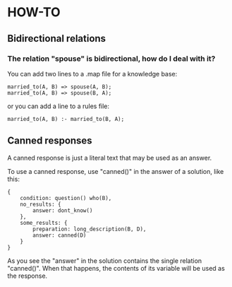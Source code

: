 # HOW-TO

## Bidirectional relations

### The relation "spouse" is bidirectional, how do I deal with it?

You can add two lines to a .map file for a knowledge base:

    married_to(A, B) => spouse(A, B);
    married_to(A, B) => spouse(B, A);

or you can add a line to a rules file:

    married_to(A, B) :- married_to(B, A);

## Canned responses

A canned response is just a literal text that may be used as an answer.

To use a canned response, use "canned()" in the answer of a solution, like this:

    {
        condition: question() who(B),
        no_results: {
            answer: dont_know()
        },
        some_results: {
            preparation: long_description(B, D),
            answer: canned(D)
        }
    }

As you see the "answer" in the solution contains the single relation "canned()". When that happens, the contents of its variable will be used as the response.
